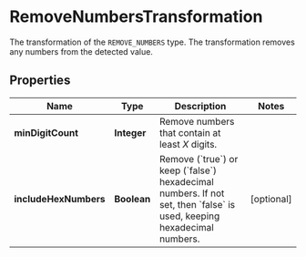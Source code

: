 

# RemoveNumbersTransformation

The transformation of the `REMOVE_NUMBERS` type.   The transformation removes any numbers from the detected value.

## Properties

| Name | Type | Description | Notes |
|------------ | ------------- | ------------- | -------------|
|**minDigitCount** | **Integer** | Remove numbers that contain at least *X* digits. |  |
|**includeHexNumbers** | **Boolean** | Remove (&#x60;true&#x60;) or keep (&#x60;false&#x60;) hexadecimal numbers.    If not set, then &#x60;false&#x60; is used, keeping hexadecimal numbers. |  [optional] |



